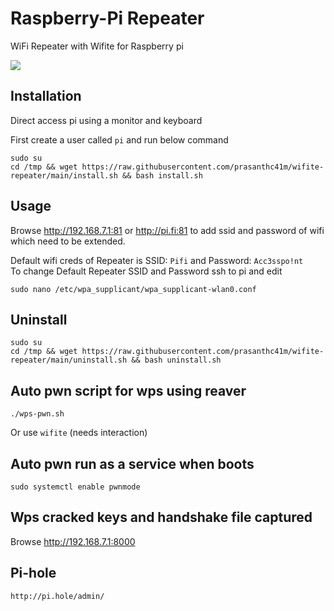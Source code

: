 # Raspberry-Pi Repeater 
WiFi Repeater with Wifite for Raspberry pi 

<img src="https://raw.githubusercontent.com/prasanthc41m/wifite-repeater/main/pifi.png">

## Installation
Direct access pi using a monitor and keyboard 

First create a user called ```pi``` and run below command

```
sudo su
cd /tmp && wget https://raw.githubusercontent.com/prasanthc41m/wifite-repeater/main/install.sh && bash install.sh
```
## Usage
Browse http://192.168.7.1:81 or http://pi.fi:81 to add ssid and password of wifi which need to be extended.

Default wifi creds of Repeater is SSID: ```Pifi``` and Password: ```Acc3sspo!nt```
<br>To change Default Repeater SSID and Password ssh to pi and edit
```
sudo nano /etc/wpa_supplicant/wpa_supplicant-wlan0.conf
```

## Uninstall
```
sudo su
cd /tmp && wget https://raw.githubusercontent.com/prasanthc41m/wifite-repeater/main/uninstall.sh && bash uninstall.sh
```

## Auto pwn script for wps using reaver
```
./wps-pwn.sh
```
Or use ```wifite``` (needs interaction)

## Auto pwn run as a service when boots
```
sudo systemctl enable pwnmode
```

## Wps cracked keys and handshake file captured 

Browse http://192.168.7.1:8000

## Pi-hole
```
http://pi.hole/admin/
```

